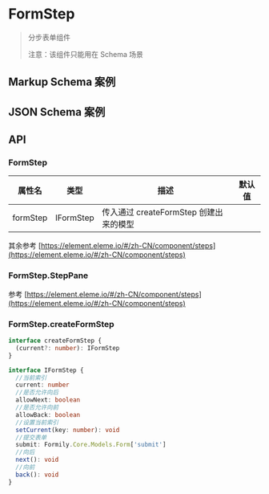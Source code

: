 # FormStep

> 分步表单组件
>
> 注意：该组件只能用在 Schema 场景

## Markup Schema 案例

<dumi-previewer demoPath="guide/form-step/markup-schema" />

## JSON Schema 案例

<dumi-previewer demoPath="guide/form-step/json-schema" />

## API

### FormStep

| 属性名   | 类型      | 描述                                   | 默认值 |
| -------- | --------- | -------------------------------------- | ------ |
| formStep | IFormStep | 传入通过 createFormStep 创建出来的模型 |        |

其余参考 [https://element.eleme.io/#/zh-CN/component/steps](https://element.eleme.io/#/zh-CN/component/steps)

### FormStep.StepPane

参考 [https://element.eleme.io/#/zh-CN/component/steps](https://element.eleme.io/#/zh-CN/component/steps)

### FormStep.createFormStep

```ts pure
interface createFormStep {
  (current?: number): IFormStep
}

interface IFormStep {
  //当前索引
  current: number
  //是否允许向后
  allowNext: boolean
  //是否允许向前
  allowBack: boolean
  //设置当前索引
  setCurrent(key: number): void
  //提交表单
  submit: Formily.Core.Models.Form['submit']
  //向后
  next(): void
  //向前
  back(): void
}
```
